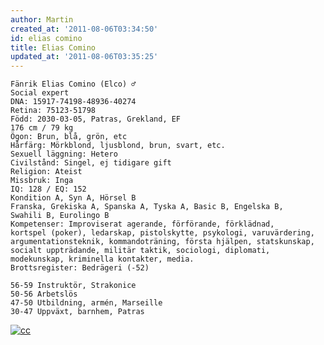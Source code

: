 ```yaml
---
author: Martin
created_at: '2011-08-06T03:34:50'
id: elias comino
title: Elias Comino
updated_at: '2011-08-06T03:35:25'
---
```

    Fänrik Elias Comino (Elco) ♂
    Social expert
    DNA: 15917-74198-48936-40274
    Retina: 75123-51798
    Född: 2030-03-05, Patras, Grekland, EF
    176 cm / 79 kg
    Ögon: Brun, blå, grön, etc
    Hårfärg: Mörkblond, ljusblond, brun, svart, etc.
    Sexuell läggning: Hetero
    Civilstånd: Singel, ej tidigare gift
    Religion: Ateist
    Missbruk: Inga
    IQ: 128 / EQ: 152
    Kondition A, Syn A, Hörsel B
    Franska, Grekiska A, Spanska A, Tyska A, Basic B, Engelska B,
    Swahili B, Eurolingo B
    Kompetenser: Improviserat agerande, förförande, förklädnad,
    kortspel (poker), ledarskap, pistolskytte, psykologi, varuvärdering,
    argumentationsteknik, kommandoträning, första hjälpen, statskunskap,
    socialt uppträdande, militär taktik, sociologi, diplomati,
    modekunskap, kriminella kontakter, media.
    Brottsregister: Bedrägeri (-52)

    56-59 Instruktör, Strakonice
    50-56 Arbetslös
    47-50 Utbildning, armén, Marseille
    30-47 Uppväxt, barnhem, Patras

[<img src="http://kampanj.ripperdoc.net/wp-content/uploads/1787700-300x200.jpg" title="cc" class="aligncenter size-medium wp-image-700" />]

  [<img src="http://kampanj.ripperdoc.net/wp-content/uploads/1787700-300x200.jpg" title="cc" class="aligncenter size-medium wp-image-700" />]: http://kampanj.ripperdoc.net/wp-content/uploads/1787700.jpg